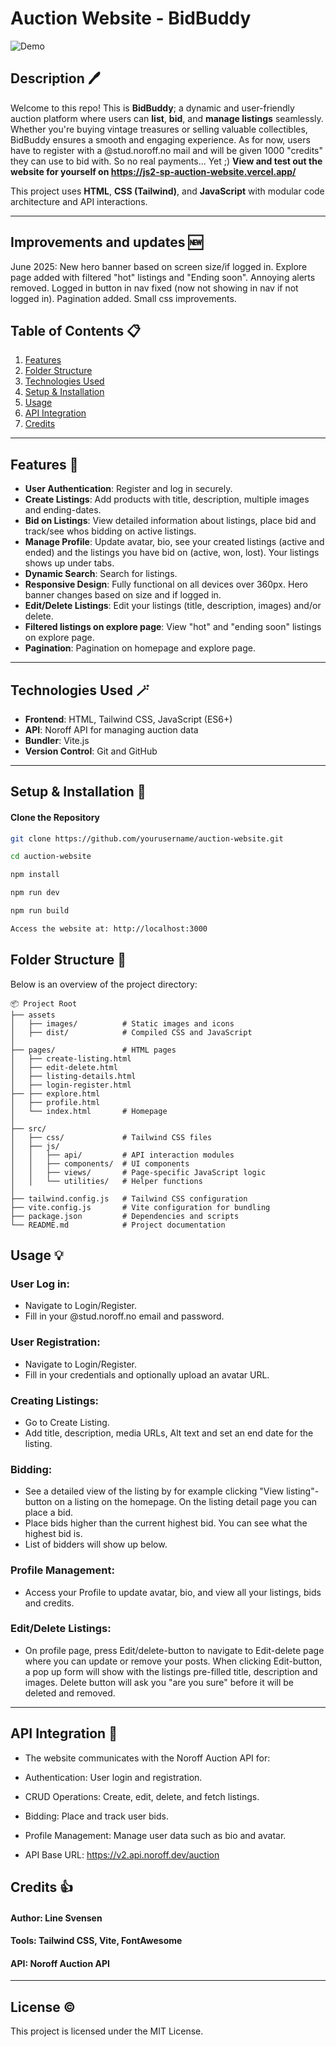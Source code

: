 # Auction Website - BidBuddy

![Demo](./assets/images/bbgifreadme.gif)

## Description 🖊️

Welcome to this repo! This is **BidBuddy**; a dynamic and user-friendly auction platform where users can **list**, **bid**, and **manage listings** seamlessly. Whether you're buying vintage treasures or selling valuable collectibles, BidBuddy ensures a smooth and engaging experience. As for now, users have to register with a @stud.noroff.no mail and will be given 1000 "credits" they can use to bid with. So no real payments... Yet ;) **View and test out the website for yourself on https://js2-sp-auction-website.vercel.app/**

This project uses **HTML**, **CSS (Tailwind)**, and **JavaScript** with modular code architecture and API interactions.

---

## Improvements and updates 🆕

June 2025: New hero banner based on screen size/if logged in. Explore page added with filtered "hot" listings and "Ending soon". Annoying alerts removed. Logged in button in nav fixed (now not showing in nav if not logged in). Pagination added. Small css improvements.

## Table of Contents 📋

1. [Features](#features)
2. [Folder Structure](#folder-structure)
3. [Technologies Used](#technologies-used)
4. [Setup & Installation](#setup--installation)
5. [Usage](#usage)
6. [API Integration](#api-integration)
7. [Credits](#credits)

---

## Features 🌟

- **User Authentication**: Register and log in securely.
- **Create Listings**: Add products with title, description, multiple images and ending-dates.
- **Bid on Listings**: View detailed information about listings, place bid and track/see whos bidding on active listings.
- **Manage Profile**: Update avatar, bio, see your created listings (active and ended) and the listings you have bid on (active, won, lost). Your listings shows up under tabs.
- **Dynamic Search**: Search for listings.
- **Responsive Design**: Fully functional on all devices over 360px. Hero banner changes based on size and if logged in.
- **Edit/Delete Listings**: Edit your listings (title, description, images) and/or delete.
- **Filtered listings on explore page**: View "hot" and "ending soon" listings on explore page.
- **Pagination**: Pagination on homepage and explore page.

---

## Technologies Used 🪄

- **Frontend**: HTML, Tailwind CSS, JavaScript (ES6+)
- **API**: Noroff API for managing auction data
- **Bundler**: Vite.js
- **Version Control**: Git and GitHub

---

## Setup & Installation 🔌

#### Clone the Repository

```bash
git clone https://github.com/yourusername/auction-website.git

cd auction-website

npm install

npm run dev

npm run build

Access the website at: http://localhost:3000

```

## Folder Structure 📂

Below is an overview of the project directory:

```plaintext
📦 Project Root
├── assets
│   ├── images/          # Static images and icons
│   ├── dist/            # Compiled CSS and JavaScript
│
├── pages/               # HTML pages
│   ├── create-listing.html
│   ├── edit-delete.html
│   ├── listing-details.html
│   ├── login-register.html
├── ├── explore.html
│   ├── profile.html
│   └── index.html       # Homepage
│
├── src/
│   ├── css/             # Tailwind CSS files
│   ├── js/
│   │   ├── api/         # API interaction modules
│   │   ├── components/  # UI components
│   │   ├── views/       # Page-specific JavaScript logic
│   │   └── utilities/   # Helper functions
│
├── tailwind.config.js   # Tailwind CSS configuration
├── vite.config.js       # Vite configuration for bundling
├── package.json         # Dependencies and scripts
└── README.md            # Project documentation
```

## Usage 💡

### User Log in:

- Navigate to Login/Register.
- Fill in your @stud.noroff.no email and password.

### User Registration:

- Navigate to Login/Register.
- Fill in your credentials and optionally upload an avatar URL.

### Creating Listings:

- Go to Create Listing.
- Add title, description, media URLs, Alt text and set an end date for the listing.

### Bidding:

- See a detailed view of the listing by for example clicking "View listing"-button on a listing on the homepage. On the listing detail page you can place a bid.
- Place bids higher than the current highest bid. You can see what the highest bid is.
- List of bidders will show up below.

### Profile Management:

- Access your Profile to update avatar, bio, and view all your listings, bids and credits.

### Edit/Delete Listings:

- On profile page, press Edit/delete-button to navigate to Edit-delete page where you can update or remove your posts. When clicking Edit-button, a pop up form will show with the listings pre-filled title, description and images. Delete button will ask you "are you sure" before it will be deleted and removed.

---

## API Integration 🤖

- The website communicates with the Noroff Auction API for:

- Authentication: User login and registration.

- CRUD Operations: Create, edit, delete, and fetch listings.

- Bidding: Place and track user bids.

- Profile Management: Manage user data such as bio and avatar.

- API Base URL: https://v2.api.noroff.dev/auction

## Credits 👍

#### Author: Line Svensen

#### Tools: Tailwind CSS, Vite, FontAwesome

#### API: Noroff Auction API

---

## License ©️

This project is licensed under the MIT License.
